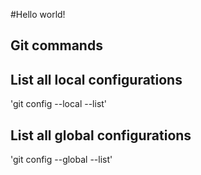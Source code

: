 #Hello world!

## Git commands
## List all local configurations
'git config --local --list'
## List all global configurations
'git config --global --list'